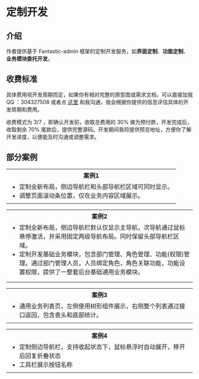 <script setup>
import { withBase } from 'vitepress'
</script>

# 定制开发

## 介绍

作者提供基于 Fantastic-admin 框架的定制开发服务，如**界面定制**、**功能定制**、**业务模块委托开发**。

## 收费标准

具体费用视开发周期而定，如果你有相对完整的原型图或需求文档，可以直接加我 QQ ：304327508 或者点 [这里](https://wpa.qq.com/msgrd?v=3&uin=304327508&site=qq&menu=yes) 和我沟通，我会根据你提供的信息评估具体的开发周期和费用。

收费模式为 3/7 ，即确认开发前，收取总费用的 30% 做为预付款，开发完成后，收取剩余 70% 尾款后，提供完整源码。开发期间我将提供预览地址，方便你了解开发进度，以便能及时沟通或调整需求。

## 部分案例

<table>
  <tr>
    <th>案例1</th>
  </tr>
  <tr>
    <td>
      <ul style="margin: 0;">
        <li>定制全新布局，侧边导航栏和头部导航栏区域可同时显示。</li>
        <li>调整页面滚动条位置，仅在业务内容区域展示。</li>
      </ul>
    </td>
  </tr>
  <tr>
    <td><ZoomImg src="/customize-project1-1.png" /></td>
  </tr>
</table>

<table>
  <tr>
    <th colspan="3">案例2</th>
  </tr>
  <tr>
    <td colspan="3">
      <ul style="margin: 0;">
        <li>定制全新布局，侧边导航栏默认仅显示主导航，次导航通过鼠标悬停激活，并采用固定两级导航布局。同时保留头部导航栏区域。</li>
        <li>定制开发基础业务模块，包含部门管理、角色管理、功能(权限)管理。通过部门管理人员，人员绑定角色，角色关联功能，功能设置权限，提供了一整套后台基础通用业务模块。</li>
      </ul>
    </td>
  </tr>
  <tr>
    <td><ZoomImg src="/customize-project2-1.png" /></td>
    <td><ZoomImg src="/customize-project2-2.png" /></td>
    <td><ZoomImg src="/customize-project2-3.png" /></td>
  </tr>
  <tr>
    <td><ZoomImg src="/customize-project2-4.png" /></td>
    <td><ZoomImg src="/customize-project2-5.png" /></td>
    <td></td>
  </tr>
</table>

<table>
  <tr>
    <th>案例3</th>
  </tr>
  <tr>
    <td>
      <ul style="margin: 0;">
        <li>通用业务列表页，左侧使用树形组件展示，右侧整个列表通过接口返回，包含表头和底部统计。</li>
      </ul>
    </td>
  </tr>
  <tr>
    <td><ZoomImg src="/customize-project3-1.png" /></td>
  </tr>
</table>

<table>
  <tr>
    <th>案例4</th>
  </tr>
  <tr>
    <td>
      <ul style="margin: 0;">
        <li>定制侧边导航栏，支持收起状态下，鼠标悬浮时自动展开，移开后回复折叠状态</li>
        <li>工具栏展示按钮名称</li>
      </ul>
    </td>
  </tr>
  <tr>
    <td><ZoomImg src="/customize-project4.gif" /></td>
  </tr>
</table>
